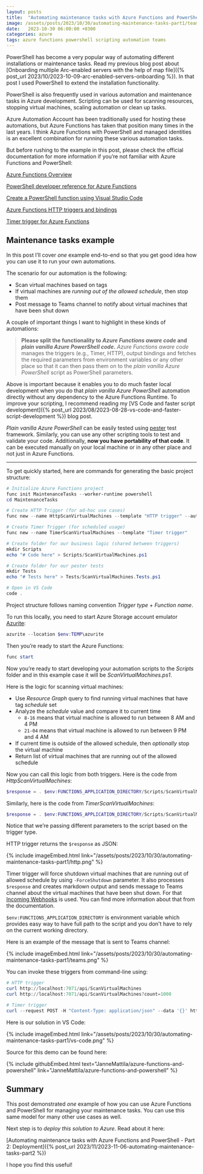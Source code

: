 ```yaml
---
layout: posts
title:  "Automating maintenance tasks with Azure Functions and PowerShell - Part 1: Development"
image: /assets/posts/2023/10/30/automating-maintenance-tasks-part1/teams.png
date:   2023-10-30 06:00:00 +0300
categories: azure
tags: azure functions powershell scripting automation teams
---
```

PowerShell has become a very popular way of automating different installations
or maintenance tasks. Read my previous blog post about 
[Onboarding multiple Arc-enabled servers with the help of map file]({% post_url 2023/10/2023-10-09-arc-enabled-servers-onboarding %}).
In that post I used PowerShell to extend the installation functionality. 

PowerShell is also frequently used in various automation and maintenance tasks in Azure development.
Scripting can be used for scanning resources, stopping virtual machines, scaling automation or clean up tasks.

Azure Automation Account has been traditionally used for hosting these automations, 
but Azure Functions has taken that position many times in the last years. 
I think Azure Functions with PowerShell and managed identities is 
an excellent combination for running these various automation tasks.

But before rushing to the example in this post, please check the official
documentation for more information if you’re not familiar with Azure Functions and PowerShell:

[Azure Functions Overview](https://learn.microsoft.com/en-us/azure/azure-functions/functions-overview?pivots=programming-language-powershell)

[PowerShell developer reference for Azure Functions](https://learn.microsoft.com/en-us/azure/azure-functions/functions-reference-powershell?tabs=portal)

[Create a PowerShell function using Visual Studio Code](https://learn.microsoft.com/en-us/azure/azure-functions/create-first-function-vs-code-powershell)

[Azure Functions HTTP triggers and bindings](https://learn.microsoft.com/en-us/azure/azure-functions/functions-bindings-http-webhook?tabs=isolated-process%2Cfunctionsv2&pivots=programming-language-powershell)

[Timer trigger for Azure Functions](https://learn.microsoft.com/en-us/azure/azure-functions/functions-bindings-timer?tabs=python-v2%2Cisolated-process%2Cnodejs-v4&pivots=programming-language-powershell)

## Maintenance tasks example

In this post I’ll cover _one_ example end-to-end so that you 
get good idea how you can use it to run your own automations.

The scenario for our automation is the following:

- Scan virtual machines based on tags
- If virtual machines are _running out of the allowed schedule_, then stop them
- Post message to Teams channel to notify about virtual machines that have been shut down

A couple of important things I want to highlight in these kinds of automations:

> **Please split the functionality to _Azure Functions aware code_ and 
> _plain vanilla Azure PowerShell code_.** _Azure Functions aware code_ manages
> the triggers (e.g., Timer, HTTP), output bindings and fetches 
> the required parameters from environment variables or any 
> other place so that it can then pass them on to the 
> _plain vanilla Azure PowerShell_ script as PowerShell parameters.

Above is important because it enables you to do much faster local development
when you do that _plain vanilla Azure PowerShell_ automation directly
without any dependency to the Azure Functions Runtime.
To improve your scripting, I recommend reading my
[VS Code and faster script development]({% post_url 2023/08/2023-08-28-vs-code-and-faster-script-development %})
blog post.

_Plain vanilla Azure PowerShell_ can be easily tested using [pester](https://pester.dev/) test framework.
Similarly, you can use any other scripting tools to test and validate your code.
Additionally, **now you have portability of that code**. 
It can be executed manually on your local machine or in any other place
and not just in Azure Functions.

---

To get quickly started, here are commands for generating the basic project structure:

```powershell
# Initialize Azure Functions project
func init MaintenanceTasks --worker-runtime powershell
cd MaintenanceTasks

# Create HTTP Trigger (for ad-hoc use cases)
func new --name HttpScanVirtualMachines --template "HTTP trigger" --authlevel "function"

# Create Timer Trigger (for scheduled usage)
func new --name TimerScanVirtualMachines --template "Timer trigger"

# Create folder for our business logic (shared between triggers)
mkdir Scripts
echo "# Code here" > Scripts/ScanVirtualMachines.ps1

# Create folder for our pester tests
mkdir Tests
echo "# Tests here" > Tests/ScanVirtualMachines.Tests.ps1

# Open in VS Code
code .
```

Project structure follows naming convention _Trigger type + Function name_.

To run this locally, you need to start Azure Storage account emulator [Azurite](https://learn.microsoft.com/en-us/azure/storage/common/storage-use-azurite?tabs=npm):

```powershell
azurite --location $env:TEMP\azurite
```

Then you’re ready to start the Azure Functions:

```powershell
func start
```

Now you’re ready to start developing your automation scripts to the _Scripts_
folder and in this example case it will be _ScanVirtualMachines.ps1_.

Here is the logic for scanning virtual machines:

- Use _Resource Graph_ query to find running virtual machines that have tag _schedule_ set
- Analyze the _schedule_ value and compare it to current time
  - `8-16` means that virtual machine is allowed to run between 8 AM and 4 PM
  - `21-04` means that virtual machine is allowed to run between 9 PM and 4 AM
- If current time is outside of the allowed schedule, then _optionally_ stop the virtual machine
- Return list of virtual machines that are running out of the allowed schedule

Now you can call this logic from both triggers. Here is the code from _HttpScanVirtualMachines_:

```powershell
$response = . $env:FUNCTIONS_APPLICATION_DIRECTORY/Scripts/ScanVirtualMachines.ps1 -Count $count
```

Similarly, here is the code from _TimerScanVirtualMachines_:

```powershell
$response = . $env:FUNCTIONS_APPLICATION_DIRECTORY/Scripts/ScanVirtualMachines.ps1 -Count 1000 -ForceShutdown
```

Notice that we’re passing different parameters to the script based on the trigger type.

HTTP trigger returns the `$response` as JSON:

{% include imageEmbed.html link="/assets/posts/2023/10/30/automating-maintenance-tasks-part1/http.png" %}

Timer trigger will force shutdown virtual machines that are running out of allowed schedule
by using `-ForceShutdown` parameter.
It also processes `$response` and creates markdown output and sends message
to Teams channel about the virtual machines that have been shut down. 
For that [Incoming Webhooks](https://learn.microsoft.com/en-us/microsoftteams/platform/webhooks-and-connectors/how-to/add-incoming-webhook?tabs=dotnet)
is used. 
You can find more information about that from the documentation.

`$env:FUNCTIONS_APPLICATION_DIRECTORY` is environment variable which provides easy way to
have full path to the script and you don't have to rely on the current working directory.
<!-- C:\local\Temp\functions\standby\wwwroot -->
<!-- WARNING: INITIALIZATION: Fallback context save mode to process because of error during checking token cache persistence: Could not find file 'C:\home\site\wwwroot\.IdentityService'.. -->
<!-- https://github.com/Azure/azure-functions-host/issues/5789 -->

Here is an example of the message that is sent to Teams channel:

{% include imageEmbed.html link="/assets/posts/2023/10/30/automating-maintenance-tasks-part1/teams.png" %}

You can invoke these triggers from command-line using:

```powershell
# HTTP trigger
curl http://localhost:7071/api/ScanVirtualMachines
curl http://localhost:7071/api/ScanVirtualMachines?count=1000

# Timer trigger
curl --request POST -H "Content-Type: application/json" --data '{}' http://localhost:7071/admin/functions/TimerScanVirtualMachines
```

Here is our solution in VS Code:

{% include imageEmbed.html link="/assets/posts/2023/10/30/automating-maintenance-tasks-part1/vs-code.png" %}

Source for this demo can be found here:

{% include githubEmbed.html text="JanneMattila/azure-functions-and-powershell" link="JanneMattila/azure-functions-and-powershell" %}

## Summary

This post demonstrated _one_ example of how you can use Azure Functions and PowerShell
for managing your maintenance tasks. You can use this same model for
many other use cases as well.

Next step is to _deploy this solution to Azure_. 
Read about it here:

[Automating maintenance tasks with Azure Functions and PowerShell - Part 2: Deployment]({% post_url 2023/11/2023-11-06-automating-maintenance-tasks-part2 %})

I hope you find this useful!
